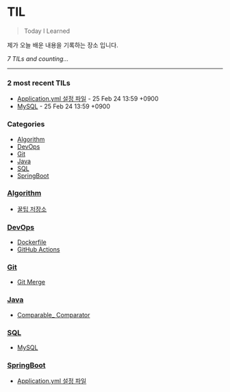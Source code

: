 # TIL
> Today I Learned

제가 오늘 배운 내용을 기록하는 장소 입니다.

_7 TILs and counting..._

---

### 2 most recent TILs

- [Application.yml 설정 파일](SpringBoot/application-pro.md) - 25 Feb 24 13:59 +0900
- [MySQL](SQL/MySQL.md) - 25 Feb 24 13:59 +0900

### Categories

- [Algorithm](#algorithm)
- [DevOps](#devops)
- [Git](#git)
- [Java](#java)
- [SQL](#sql)
- [SpringBoot](#springboot)

### [Algorithm](#algorithm)
- [꿀팁 저장소](Algorithm/HoneyTip.md)

### [DevOps](#devops)
- [Dockerfile](DevOps/Docker-File.md)
- [GitHub Actions](DevOps/GitHub-Actions.md)

### [Git](#git)
- [Git Merge](Git/Git-Merge.md)

### [Java](#java)
- [Comparable_ Comparator](Java/Comparable_Comparator.md)

### [SQL](#sql)
- [MySQL](SQL/MySQL.md)

### [SpringBoot](#springboot)
- [Application.yml 설정 파일](SpringBoot/application-pro.md)


